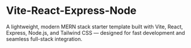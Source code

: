 # Vite-React-Express-Node

A lightweight, modern MERN stack starter template built with Vite, React, Express, Node.js, and Tailwind CSS — designed for fast development and seamless full-stack integration.
